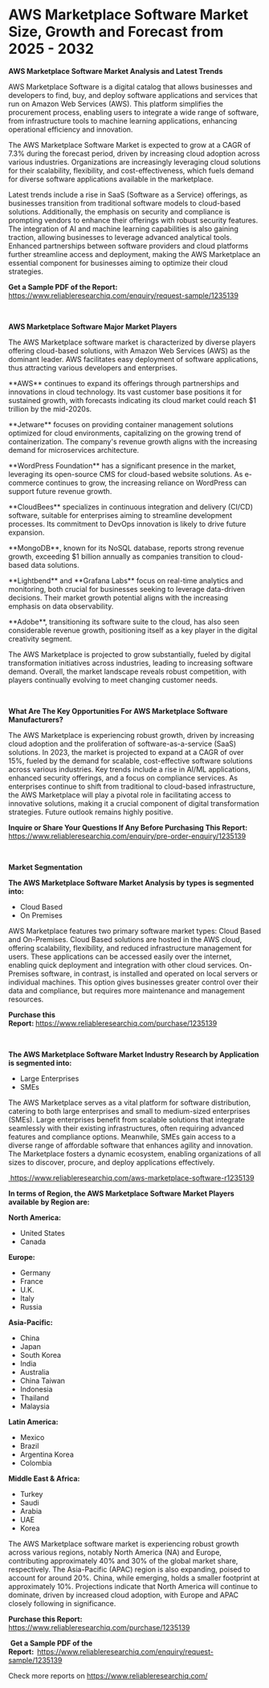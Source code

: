 <p><h1>AWS Marketplace Software Market Size, Growth and Forecast from 2025 - 2032</h1></p><p><strong>AWS Marketplace Software Market Analysis and Latest Trends</strong></p>
<p><p>AWS Marketplace Software is a digital catalog that allows businesses and developers to find, buy, and deploy software applications and services that run on Amazon Web Services (AWS). This platform simplifies the procurement process, enabling users to integrate a wide range of software, from infrastructure tools to machine learning applications, enhancing operational efficiency and innovation.</p><p>The AWS Marketplace Software Market is expected to grow at a CAGR of 7.3% during the forecast period, driven by increasing cloud adoption across various industries. Organizations are increasingly leveraging cloud solutions for their scalability, flexibility, and cost-effectiveness, which fuels demand for diverse software applications available in the marketplace. </p><p>Latest trends include a rise in SaaS (Software as a Service) offerings, as businesses transition from traditional software models to cloud-based solutions. Additionally, the emphasis on security and compliance is prompting vendors to enhance their offerings with robust security features. The integration of AI and machine learning capabilities is also gaining traction, allowing businesses to leverage advanced analytical tools. Enhanced partnerships between software providers and cloud platforms further streamline access and deployment, making the AWS Marketplace an essential component for businesses aiming to optimize their cloud strategies.</p></p>
<p><strong>Get a Sample PDF of the Report:&nbsp;</strong> <a href="https://www.reliableresearchiq.com/enquiry/request-sample/1235139?utm_campaign=3283&utm_medium=2&utm_source=Github&utm_content=ia&utm_term=09032025&utm_id=aws-marketplace-software">https://www.reliableresearchiq.com/enquiry/request-sample/1235139</a></p>
<p>&nbsp;</p>
<p><strong>AWS Marketplace Software Major Market Players</strong></p>
<p><p>The AWS Marketplace software market is characterized by diverse players offering cloud-based solutions, with Amazon Web Services (AWS) as the dominant leader. AWS facilitates easy deployment of software applications, thus attracting various developers and enterprises.</p><p>**AWS** continues to expand its offerings through partnerships and innovations in cloud technology. Its vast customer base positions it for sustained growth, with forecasts indicating its cloud market could reach $1 trillion by the mid-2020s.</p><p>**Jetware** focuses on providing container management solutions optimized for cloud environments, capitalizing on the growing trend of containerization. The company's revenue growth aligns with the increasing demand for microservices architecture.</p><p>**WordPress Foundation** has a significant presence in the market, leveraging its open-source CMS for cloud-based website solutions. As e-commerce continues to grow, the increasing reliance on WordPress can support future revenue growth.</p><p>**CloudBees** specializes in continuous integration and delivery (CI/CD) software, suitable for enterprises aiming to streamline development processes. Its commitment to DevOps innovation is likely to drive future expansion.</p><p>**MongoDB**, known for its NoSQL database, reports strong revenue growth, exceeding $1 billion annually as companies transition to cloud-based data solutions. </p><p>**Lightbend** and **Grafana Labs** focus on real-time analytics and monitoring, both crucial for businesses seeking to leverage data-driven decisions. Their market growth potential aligns with the increasing emphasis on data observability.</p><p>**Adobe**, transitioning its software suite to the cloud, has also seen considerable revenue growth, positioning itself as a key player in the digital creativity segment.</p><p>The AWS Marketplace is projected to grow substantially, fueled by digital transformation initiatives across industries, leading to increasing software demand. Overall, the market landscape reveals robust competition, with players continually evolving to meet changing customer needs.</p></p>
<p>&nbsp;</p>
<p><strong>What Are The Key Opportunities For AWS Marketplace Software Manufacturers?</strong></p>
<p><p>The AWS Marketplace is experiencing robust growth, driven by increasing cloud adoption and the proliferation of software-as-a-service (SaaS) solutions. In 2023, the market is projected to expand at a CAGR of over 15%, fueled by the demand for scalable, cost-effective software solutions across various industries. Key trends include a rise in AI/ML applications, enhanced security offerings, and a focus on compliance services. As enterprises continue to shift from traditional to cloud-based infrastructure, the AWS Marketplace will play a pivotal role in facilitating access to innovative solutions, making it a crucial component of digital transformation strategies. Future outlook remains highly positive.</p></p>
<p><strong>Inquire or Share Your Questions If Any Before Purchasing This Report:</strong> <a href="https://www.reliableresearchiq.com/enquiry/pre-order-enquiry/1235139?utm_campaign=3283&utm_medium=2&utm_source=Github&utm_content=ia&utm_term=09032025&utm_id=aws-marketplace-software">https://www.reliableresearchiq.com/enquiry/pre-order-enquiry/1235139</a></p>
<p>&nbsp;</p>
<p><strong>Market Segmentation</strong></p>
<p><strong>The AWS Marketplace Software Market Analysis by types is segmented into:</strong></p>
<p><ul><li>Cloud Based</li><li>On Premises</li></ul></p>
<p><p>AWS Marketplace features two primary software market types: Cloud Based and On-Premises. Cloud Based solutions are hosted in the AWS cloud, offering scalability, flexibility, and reduced infrastructure management for users. These applications can be accessed easily over the internet, enabling quick deployment and integration with other cloud services. On-Premises software, in contrast, is installed and operated on local servers or individual machines. This option gives businesses greater control over their data and compliance, but requires more maintenance and management resources.</p></p>
<p><strong>Purchase this Report:&nbsp;</strong><a href="https://www.reliableresearchiq.com/purchase/1235139?utm_campaign=3283&utm_medium=2&utm_source=Github&utm_content=ia&utm_term=09032025&utm_id=aws-marketplace-software">https://www.reliableresearchiq.com/purchase/1235139</a></p>
<p>&nbsp;</p>
<p><strong>The AWS Marketplace Software Market Industry Research by Application is segmented into:</strong></p>
<p><ul><li>Large Enterprises</li><li>SMEs</li></ul></p>
<p><p>The AWS Marketplace serves as a vital platform for software distribution, catering to both large enterprises and small to medium-sized enterprises (SMEs). Large enterprises benefit from scalable solutions that integrate seamlessly with their existing infrastructures, often requiring advanced features and compliance options. Meanwhile, SMEs gain access to a diverse range of affordable software that enhances agility and innovation. The Marketplace fosters a dynamic ecosystem, enabling organizations of all sizes to discover, procure, and deploy applications effectively.</p></p>
<p><a href="https://www.reliableresearchiq.com/aws-marketplace-software-r1235139?utm_campaign=3283&utm_medium=2&utm_source=Github&utm_content=ia&utm_term=09032025&utm_id=aws-marketplace-software">&nbsp;https://www.reliableresearchiq.com/aws-marketplace-software-r1235139</a></p>
<p><strong>In terms of Region, the AWS Marketplace Software Market Players available by Region are:</strong></p>
<p>
    <p> <strong> North America: </strong>
        <ul>
            <li>United States</li>
            <li>Canada</li>
        </ul>
        </p> 
    <p> <strong> Europe: </strong>
        <ul>
            <li>Germany</li>
            <li>France</li>
            <li>U.K.</li>
            <li>Italy</li>
            <li>Russia</li>
        </ul>
        </p> 
    <p> <strong> Asia-Pacific: </strong>
        <ul>
            <li>China</li>
            <li>Japan</li>
            <li>South Korea</li>
            <li>India</li>
            <li>Australia</li>
            <li>China Taiwan</li>
            <li>Indonesia</li>
            <li>Thailand</li>
            <li>Malaysia</li>
        </ul>
        </p> 
    <p> <strong> Latin America: </strong>
        <ul>
            <li>Mexico</li>
            <li>Brazil</li>
            <li>Argentina Korea</li>
            <li>Colombia</li>
        </ul>
        </p> 
    <p> <strong> Middle East & Africa: </strong>
        <ul>
            <li>Turkey</li>
            <li>Saudi</li>
            <li>Arabia</li>
            <li>UAE</li>
            <li>Korea</li>
        </ul>
    </p>
    </p>
<p><p>The AWS Marketplace software market is experiencing robust growth across various regions, notably North America (NA) and Europe, contributing approximately 40% and 30% of the global market share, respectively. The Asia-Pacific (APAC) region is also expanding, poised to account for around 20%. China, while emerging, holds a smaller footprint at approximately 10%. Projections indicate that North America will continue to dominate, driven by increased cloud adoption, with Europe and APAC closely following in significance.</p></p>
<p><strong>Purchase this Report: </strong><a href="https://www.reliableresearchiq.com/purchase/1235139?utm_campaign=3283&utm_medium=2&utm_source=Github&utm_content=ia&utm_term=09032025&utm_id=aws-marketplace-software">https://www.reliableresearchiq.com/purchase/1235139</a></p>
<p>&nbsp;<strong>Get a Sample PDF of the Report:&nbsp;&nbsp;</strong><a href="https://www.reliableresearchiq.com/enquiry/request-sample/1235139?utm_campaign=3283&utm_medium=2&utm_source=Github&utm_content=ia&utm_term=09032025&utm_id=aws-marketplace-software">https://www.reliableresearchiq.com/enquiry/request-sample/1235139</a></p>
<p><strong></strong></p>
<p>Check more reports on <a href="https://www.reliableresearchiq.com/?utm_campaign=3283&utm_medium=2&utm_source=Github&utm_content=ia&utm_term=09032025&utm_id=aws-marketplace-software">https://www.reliableresearchiq.com/</a></p>